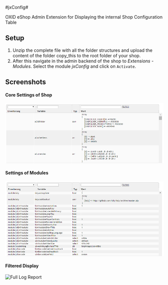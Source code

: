 #jxConfig#

OXID eShop Admin Extension for Displaying the internal Shop Configuration Table


## Setup ##

1. Unzip the complete file with all the folder structures and upload the content of the folder copy_this to the root folder of your shop.
2. After this navigate in the admin backend of the shop to _Extensions_ - _Modules_. Select the module _jxConfig_ and click on `Activate`.

  
## Screenshots ##

#### Core Settings of Shop ####
![Object History Log](https://github.com/job963/jxConfig/raw/master/docs/img/config_core_settings.png)

#### Settings of Modules ####
![Full Log Report](https://github.com/job963/jxConfig/raw/master/docs/img/config_module_settings.png)

#### Filtered Display ####
![Full Log Report](https://github.com/job963/jxConfig/raw/master/docs/img/config_module_filtered.png)
